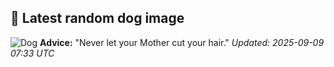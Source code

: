 ## 🐶 Latest random dog image
![Dog](https://images.dog.ceo/breeds/terrier-irish/n02093991_4524.jpg)
**Advice:** "Never let your Mother cut your hair."
*Updated: 2025-09-09 07:33 UTC*
